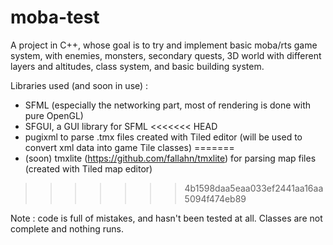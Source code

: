 # moba-test

A project in C++, whose goal is to try and implement basic moba/rts game system, with enemies, monsters, secondary quests, 3D world with different layers and altitudes, class system, and basic building system. 

Libraries used (and soon in use) :
 - SFML (especially the networking part, most of rendering is done with pure OpenGL)
 - SFGUI, a GUI library for SFML
<<<<<<< HEAD
 - pugixml to parse .tmx files created with Tiled editor (will be used to convert xml data into game Tile classes)
=======
 - (soon) tmxlite (https://github.com/fallahn/tmxlite) for parsing map files (created with Tiled map editor)
>>>>>>> 4b1598daa5eaa033ef2441aa16aa5094f474eb89
 
Note : code is full of mistakes, and hasn't been tested at all. Classes are not complete and nothing runs.

